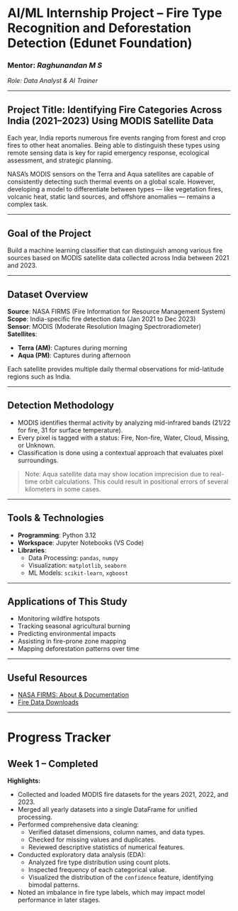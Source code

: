 # AI/ML Internship Project – Fire Type Recognition and Deforestation Detection (Edunet Foundation)

### Mentor: *Raghunandan M S*  
*Role: Data Analyst & AI Trainer*

---

## Project Title: Identifying Fire Categories Across India (2021–2023) Using MODIS Satellite Data

Each year, India reports numerous fire events ranging from forest and crop fires to other heat anomalies. Being able to distinguish these types using remote sensing data is key for rapid emergency response, ecological assessment, and strategic planning.

NASA’s MODIS sensors on the Terra and Aqua satellites are capable of consistently detecting such thermal events on a global scale. However, developing a model to differentiate between types — like vegetation fires, volcanic heat, static land sources, and offshore anomalies — remains a complex task.

---

## Goal of the Project

Build a machine learning classifier that can distinguish among various fire sources based on MODIS satellite data collected across India between 2021 and 2023.

---

## Dataset Overview

**Source**: NASA FIRMS (Fire Information for Resource Management System)  
**Scope**: India-specific fire detection data (Jan 2021 to Dec 2023)  
**Sensor**: MODIS (Moderate Resolution Imaging Spectroradiometer)  
**Satellites**:  
- **Terra (AM)**: Captures during morning  
- **Aqua (PM)**: Captures during afternoon  

Each satellite provides multiple daily thermal observations for mid-latitude regions such as India.

---

## Detection Methodology

- MODIS identifies thermal activity by analyzing mid-infrared bands (21/22 for fire, 31 for surface temperature).
- Every pixel is tagged with a status: Fire, Non-fire, Water, Cloud, Missing, or Unknown.
- Classification is done using a contextual approach that evaluates pixel surroundings.

> Note: Aqua satellite data may show location imprecision due to real-time orbit calculations. This could result in positional errors of several kilometers in some cases.

---

## Tools & Technologies

- **Programming**: Python 3.12  
- **Workspace**: Jupyter Notebooks (VS Code)  
- **Libraries**:  
  - Data Processing: `pandas`, `numpy`  
  - Visualization: `matplotlib`, `seaborn`  
  - ML Models: `scikit-learn`, `xgboost`  

---

## Applications of This Study

- Monitoring wildfire hotspots  
- Tracking seasonal agricultural burning  
- Predicting environmental impacts  
- Assisting in fire-prone zone mapping  
- Mapping deforestation patterns over time

---

## Useful Resources

- [NASA FIRMS: About & Documentation](https://www.earthdata.nasa.gov/data/tools/firms)  
- [Fire Data Downloads](https://firms.modaps.eosdis.nasa.gov/download/)

---

# Progress Tracker

## Week 1 – Completed

**Highlights:**

- Collected and loaded MODIS fire datasets for the years 2021, 2022, and 2023.
- Merged all yearly datasets into a single DataFrame for unified processing.
- Performed comprehensive data cleaning:
  - Verified dataset dimensions, column names, and data types.
  - Checked for missing values and duplicates.
  - Reviewed descriptive statistics of numerical features.
- Conducted exploratory data analysis (EDA):
  - Analyzed fire type distribution using count plots.
  - Inspected frequency of each categorical value.
  - Visualized the distribution of the `confidence` feature, identifying bimodal patterns.
- Noted an imbalance in fire type labels, which may impact model performance in later stages.


